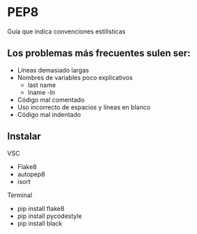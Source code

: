 # PEP8

Guía que indica convenciones estilísticas

## Los problemas más frecuentes sulen ser:

- Líneas demasiado largas
- Nombres de variables poco explicativos
    - last name
    - lname
    -ln
- Código mal comentado
- Uso incorrecto de espacios y líneas en blanco
- Código mal indentado

## Instalar

VSC
- Flake8
- autopep8
- isort

Terminal
- pip install flake8
- pip install pycodestyle
- pip install black